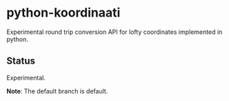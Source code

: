 # python-koordinaati

Experimental round trip conversion API for lofty coordinates implemented in python.

## Status

Experimental.

**Note**: The default branch is default.
